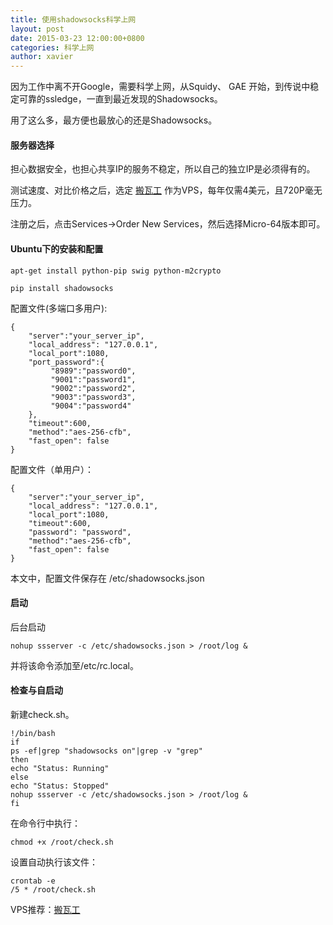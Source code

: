 ```yaml
---
title: 使用shadowsocks科学上网
layout: post
date: 2015-03-23 12:00:00+0800
categories: 科学上网
author: xavier
---
```


因为工作中离不开Google，需要科学上网，从Squidy、 GAE 开始，到传说中稳定可靠的ssledge，一直到最近发现的Shadowsocks。

用了这么多，最方便也最放心的还是Shadowsocks。

#### 服务器选择

担心数据安全，也担心共享IP的服务不稳定，所以自己的独立IP是必须得有的。

测试速度、对比价格之后，选定 [搬瓦工](https://bandwagonhost.com/aff.php?aff=2511) 作为VPS，每年仅需4美元，且720P毫无压力。

注册之后，点击Services->Order New Services，然后选择Micro-64版本即可。

#### Ubuntu下的安装和配置

    apt-get install python-pip swig python-m2crypto
    
    pip install shadowsocks

配置文件(多端口多用户):

    {
        "server":"your_server_ip",
        "local_address": "127.0.0.1",
        "local_port":1080,
        "port_password":{
             "8989":"password0",
             "9001":"password1",
             "9002":"password2",
             "9003":"password3",
             "9004":"password4"
        },
        "timeout":600,
        "method":"aes-256-cfb",
        "fast_open": false
    }

配置文件（单用户）：

    {
        "server":"your_server_ip",
        "local_address": "127.0.0.1",
        "local_port":1080,
        "timeout":600,
        "password": "password",
        "method":"aes-256-cfb",
        "fast_open": false
    }

本文中，配置文件保存在 /etc/shadowsocks.json

#### 启动

后台启动

    nohup ssserver -c /etc/shadowsocks.json > /root/log &

并将该命令添加至/etc/rc.local。

#### 检查与自启动

新建check.sh。

    !/bin/bash
    if
    ps -ef|grep "shadowsocks on"|grep -v "grep"
    then
    echo "Status: Running"
    else
    echo "Status: Stopped"
    nohup ssserver -c /etc/shadowsocks.json > /root/log &
    fi

在命令行中执行：

    chmod +x /root/check.sh

设置自动执行该文件：

    crontab -e
    /5 * /root/check.sh

VPS推荐：[搬瓦工](https://bandwagonhost.com/aff.php?aff=2511)
